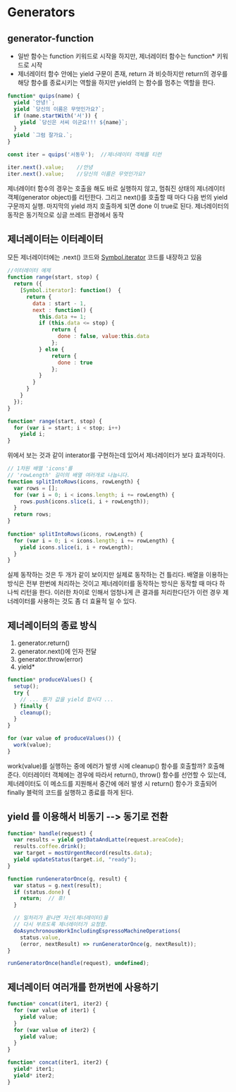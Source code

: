 # Generators

## generator-function

* 일반 함수는 function 키워드로 시작을 하지만, 제너레이터 함수는 function* 키워드로 시작
* 제너레이터 함수 안에는 yield 구문이 존재, return 과 비슷하지만 return의 경우를 해당 함수를 종료시키는 역할을 하지만 yield의 는 함수를 멈추는 역할을 한다.
```javascript
function* quips(name) {
  yield `안녕!`;
  yield `당신의 이름은 무엇인가요?`;
  if (name.startWith('서')) {
    yield `당신은 서씨 이군요!!! ${name}`;
  }
  yield `그럼 잘가요.`;
}

const iter = quips('서동우');  //제너레이터 객체를 티런

iter.next().value;    //안녕
iter.next().value;    //당신의 이름은 무엇인가요?
```
제너레이터 함수의 경우는 호출을 해도 바로 실행하지 않고, 멈춰진 상태의 제너레이터 객체(generator object)를 리턴한다.
그리고 next()를 호출할 때 마다 다음 번의 yield 구문까지 실행. 마지막의 yield 까지 호출하게 되면 done 이 true로 된다.
제너레이터의 동작은 동기적으로 싱글 쓰레드 환경에서 동작

## 제너레이터는 이터레이터
모든 제너레이터에는 .next() 코드와 [Symbol.iterator]() 코드를 내장하고 있음
```javascript
//이터레이터 예제
function range(start, stop) {
  return ({
    [Symbol.iterator]: function()  {
      return {
        data : start - 1,
        next : function() {
          this.data += 1;
          if (this.data <= stop) {
              return {
                done : false, value:this.data
              };
          } else {
              return {
                done : true
              };
          }
        }
      }
    } 
  });
}

function* range(start, stop) {
  for (var i = start; i < stop; i++)
    yield i;
}
```
위에서 보는 것과 같이 interator를 구현하는데 있어서 제너레이터가 보다 효과적이다.

```javascript
// 1차원 배열 'icons'를
// 'rowLength' 길이의 배열 여러개로 나눕니다.
function splitIntoRows(icons, rowLength) {
  var rows = [];
  for (var i = 0; i < icons.length; i += rowLength) {
    rows.push(icons.slice(i, i + rowLength));
  }
  return rows;
}
           
function* splitIntoRows(icons, rowLength) {
  for (var i = 0; i < icons.length; i += rowLength) {
    yield icons.slice(i, i + rowLength);
  }
}
```
실제 동작하는 것은 두 개가 같이 보이지만 실제로 동작하는 건 틀리다. 배열을 이용하는 방식은 전부 한번에 처리하는 것이고 제너레이터를 동작하는 방식은 동작할 때 마다 하나씩 리턴을 한다.
이러한 차이로 인해서 엄청나게 큰 결과를 처리한다던가 이런 경우 제너레이터를 사용하는 것도 좀 더 효율적 일 수 있다.

## 제너레이터의 종료 방식
1. generator.return()
2. generator.next()에 인자 전달
3. generator.throw(error)
4. yield*

```javascript
function* produceValues() {
  setup();
  try {
    // ... 뭔가 값을 yield 합시다 ...
  } finally {
    cleanup();
  }
}

for (var value of produceValues()) {
  work(value);
}
```
work(value)를 실행하는 중에 에러가 발생 시에 cleanup() 함수를 호출할까? 호출해준다.
이터레이터 객체에는 경우에 따라서 return(), throw() 함수를 선언할 수 있는데, 제너레이터도 이 메소드를 지원해서 중간에 에러 발생 시 return() 함수가 호출되어 finally 블럭의 코드를 실행하고 종료를 하게 된다. 

## yield 를 이용해서 비동기 --> 동기로 전환
```javascript
function* handle(request) {
  var results = yield getDataAndLatte(request.areaCode);
  results.coffee.drink();
  var target = mostUrgentRecord(results.data);
  yield updateStatus(target.id, "ready");
}

function runGeneratorOnce(g, result) {
  var status = g.next(result);
  if (status.done) {
    return;  // 휴!
  }

  // 일처리가 끝나면 자신(제너레이터)을
  // 다시 부르도록 제너레이터가 요청함.
  doAsynchronousWorkIncludingEspressoMachineOperations(
    status.value,
    (error, nextResult) => runGeneratorOnce(g, nextResult));
}

runGeneratorOnce(handle(request), undefined);
```

## 제너레이터 여러개를 한꺼번에 사용하기
```javascript
function* concat(iter1, iter2) {
  for (var value of iter1) {
    yield value;
  }
  for (var value of iter2) {
    yield value;
  }
}

function* concat(iter1, iter2) {
  yield* iter1;
  yield* iter2;
}
```






